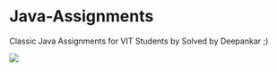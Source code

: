 # Java-Assignments
Classic Java Assignments for VIT Students by Solved by Deepankar ;)

<img src="https://media.giphy.com/media/agmheddabICHK/giphy.gif">
